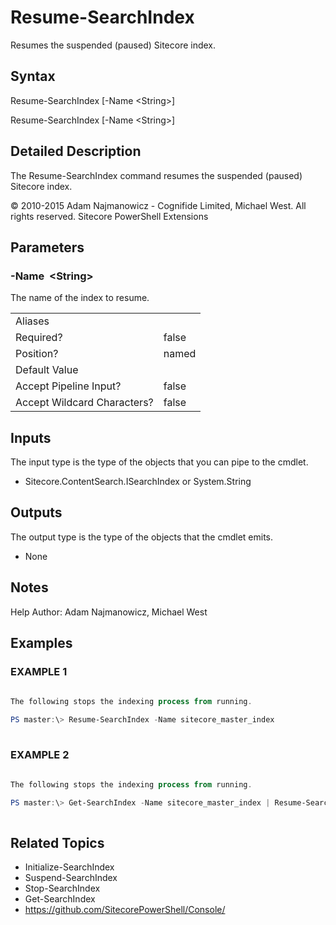 # Resume-SearchIndex 
 
Resumes the suspended (paused) Sitecore index. 
 
## Syntax 
 
Resume-SearchIndex [-Name &lt;String&gt;] 
 
Resume-SearchIndex [-Name &lt;String&gt;] 
 
 
## Detailed Description 
 
The Resume-SearchIndex command resumes the suspended (paused) Sitecore index. 
 
© 2010-2015 Adam Najmanowicz - Cognifide Limited, Michael West. All rights reserved. Sitecore PowerShell Extensions 
 
## Parameters 
 
### -Name&nbsp; &lt;String&gt; 
 
The name of the index to resume. 
 
<table>
    <thead></thead>
    <tbody>
        <tr>
            <td>Aliases</td>
            <td></td>
        </tr>
        <tr>
            <td>Required?</td>
            <td>false</td>
        </tr>
        <tr>
            <td>Position?</td>
            <td>named</td>
        </tr>
        <tr>
            <td>Default Value</td>
            <td></td>
        </tr>
        <tr>
            <td>Accept Pipeline Input?</td>
            <td>false</td>
        </tr>
        <tr>
            <td>Accept Wildcard Characters?</td>
            <td>false</td>
        </tr>
    </tbody>
</table> 
 
## Inputs 
 
The input type is the type of the objects that you can pipe to the cmdlet. 
 
* Sitecore.ContentSearch.ISearchIndex or System.String 
 
## Outputs 
 
The output type is the type of the objects that the cmdlet emits. 
 
* None 
 
## Notes 
 
Help Author: Adam Najmanowicz, Michael West 
 
## Examples 
 
### EXAMPLE 1 
 
 
 
```powershell   
 
The following stops the indexing process from running.

PS master:\> Resume-SearchIndex -Name sitecore_master_index 
 
``` 
 
### EXAMPLE 2 
 
 
 
```powershell   
 
The following stops the indexing process from running.

PS master:\> Get-SearchIndex -Name sitecore_master_index | Resume-SearchIndex 
 
``` 
 
## Related Topics 
 
* Initialize-SearchIndex* Suspend-SearchIndex* Stop-SearchIndex* Get-SearchIndex* <a href='https://github.com/SitecorePowerShell/Console/' target='_blank'>https://github.com/SitecorePowerShell/Console/</a><br/>
